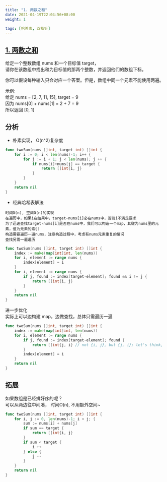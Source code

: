 ```yaml
---
title: "1. 两数之和"
date: 2021-04-19T22:04:56+08:00
weight: 1

tags: [哈希表, 双指针]
---
```


## [1. 两数之和](https://leetcode-cn.com/problems/two-sum)

给定一个整数数组 nums 和一个目标值 target，  
请你在该数组中找出和为目标值的那两个整数，并返回他们的数组下标。

你可以假设每种输入只会对应一个答案。但是，数组中同一个元素不能使用两遍。

示例:  
给定 nums = [2, 7, 11, 15], target = 9  
因为 nums[0] + nums[1] = 2 + 7 = 9  
所以返回 [0, 1]

## 分析

* 朴素实现， O(n^2)复杂度

```go
func twoSum(nums []int, target int) []int {
	for i := 0; i < len(nums)-1; i++ {
		for j := i + 1; j < len(nums); j ++ {
			if nums[i]+nums[j] == target {
				return []int{i, j}
			}
		}
	}
	return nil
}
```

* 经典哈希表解法

```
时间O(n), 空间O(n)的实现 
在遍历中，如果i在结果中，target-nums[i]必在nums中，否则i不满足要求 
为了迅速查找target-nums[i]是否在nums中，我们可以构造一个map，其键为nums里的元素，值为元素的索引 
构造需要遍历一遍nums，注意构造过程中，考虑有nums元素重复的情况 
查找另需一遍遍历 
```

```go
func twoSum(nums []int, target int) []int {
	index := make(map[int]int, len(nums))
	for i, element := range nums {
		index[element] = i
	}
	for i, element := range nums {
		if j, found := index[target-element]; found && i != j {
			return []int{i, j}
		}
	}
	return nil
}
```

进一步优化  
实际上可以边构建 map，边做查找，总体只需遍历一遍

```go
func twoSum(nums []int, target int) []int {
	index := make(map[int]int, len(nums))
	for i, element := range nums {
		if j, found := index[target-element]; found {
			return []int{j, i} // not {i, j}, but {j, i}; let's think, j < i
		}
		index[element] = i
	}
	return nil
}
```

## 拓展

如果数组是已经排好序的呢？  
可以从两边往中间凑， 时间O(n), 不用额外空间~

```go
func twoSum(nums []int, target int) []int {
	for i, j := 0, len(nums)-1; i < j; {
		sum := nums[i] + nums[j]
		if sum == target {
			return []int{i, j}
		}
		if sum < target {
			i ++
		} else {
			j --
		}
	}
	return nil
}
```
